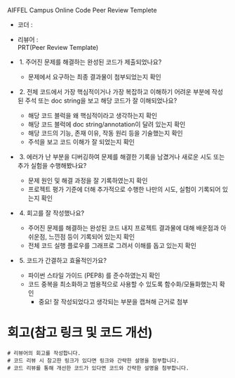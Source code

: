 
AIFFEL Campus Online Code Peer Review Templete

* 코더 : 
* 리뷰어 :    
PRT(Peer Review Template)

*  1. 주어진 문제를 해결하는 완성된 코드가 제출되었나요?
    * 문제에서 요구하는 최종 결과물이 첨부되었는지 확인   

 
*  2. 전체 코드에서 가장 핵심적이거나 가장 복잡하고 이해하기 어려운 부분에 작성된 주석 또는 doc string을 보고 해당 코드가 잘 이해되었나요?
    * 해당 코드 블럭을 왜 핵심적이라고 생각하는지 확인
    * 해당 코드 블럭에 doc string/annotation이 달려 있는지 확인
    * 해당 코드의 기능, 존재 이유, 작동 원리 등을 기술했는지 확인
    * 주석을 보고 코드 이해가 잘 되었는지 확인

 
*  3. 에러가 난 부분을 디버깅하여 문제를 해결한 기록을 남겼거나 새로운 시도 또는 추가 실험을 수행해봤나요?
    * 문제 원인 및 해결 과정을 잘 기록하였는지 확인
    * 프로젝트 평가 기준에 더해 추가적으로 수행한 나만의 시도, 실험이 기록되어 있는지 확인   

*  4. 회고를 잘 작성했나요?
    * 주어진 문제를 해결하는 완성된 코드 내지 프로젝트 결과물에 대해 배운점과 아쉬운점, 느낀점 등이 기록되어 있는지 확인
    * 전체 코드 실행 플로우를 그래프로 그려서 이해를 돕고 있는지 확인

  
*  5. 코드가 간결하고 효율적인가요?
    * 파이썬 스타일 가이드 (PEP8) 를 준수하였는지 확인
    * 코드 중복을 최소화하고 범용적으로 사용할 수 있도록 함수화/모듈화했는지 확인
        * 중요! 잘 작성되었다고 생각되는 부분을 캡쳐해 근거로 첨부


# 회고(참고 링크 및 코드 개선)
```
# 리뷰어의 회고를 작성합니다.
# 코드 리뷰 시 참고한 링크가 있다면 링크와 간략한 설명을 첨부합니다.
# 코드 리뷰를 통해 개선한 코드가 있다면 코드와 간략한 설명을 첨부합니다.
```

